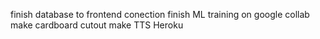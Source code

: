 finish database to frontend conection
finish ML training on google collab
make cardboard cutout
make TTS
Heroku
